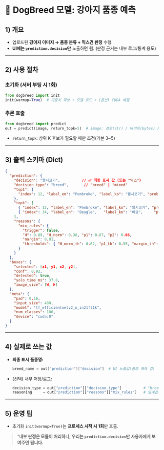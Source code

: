# 🐶 DogBreed 모델: 강아지 품종 예측

## 1) 개요

* 업로드된 **강아지 이미지 → 품종 분류 + 믹스견 판정** 수행.
* **UI에는 `prediction.decision`만** 노출하면 됨.
  (판정 근거는 내부 로그/통계 용도)

---

## 2) 사용 절차

### 초기화 (서버 부팅 시 1회)

```python
from dogbreed import init
init(warmup=True)  # 가중치 확보 + 모델 로드 + (옵션) CUDA 예열
```

### 추론 호출

```python
from dogbreed import predict
out = predict(image, return_topk=5)  # image: 경로(str) / 바이트(bytes) / PIL.Image
```

* `return_topk`: 상위 K 후보가 필요할 때만 조정(기본 3~5)

---

## 3) 출력 스키마 (Dict)

```json
{
  "prediction": {
    "decision": "웰시코기",          // ✅ 최종 표시 값 (또는 "믹스")
    "decision_type": "breed",       // "breed" | "mixed"
    "top1": {
      "index": 12, "label_en": "Pembroke", "label_ko": "웰시코기", "prob": 0.87
    },
    "topk": [
      { "index": 12, "label_en": "Pembroke", "label_ko": "웰시코기", "prob": 0.87 },
      { "index": 34, "label_en": "Beagle",   "label_ko": "비글",     "prob": 0.06 }
    ],
    "reasons": {
      "mix_rules": {
        "trigger": false,
        "H": 0.89, "H_norm": 0.38, "p1": 0.87, "p2": 0.06,
        "margin": 0.81,
        "thresholds": { "H_norm_th": 0.62, "p1_th": 0.55, "margin_th": 0.15 }
      }
    }
  },
  "boxes": {
    "selected": [x1, y1, x2, y2],
    "conf": 0.92,
    "detected": true,
    "yolo_time_ms": 37.8,
    "image_size": [W, H]
  },
  "meta": {
    "pad": 0.16,
    "input_size": 480,
    "model": "tf_efficientnetv2_m_in21ft1k",
    "num_classes": 100,
    "device": "cuda:0"
  }
}
```

---

## 4) 실제로 쓰는 값

* **최종 표시 품종명:**

  ```python
  breed_name = out["prediction"]["decision"]  # UI 노출값(품종 예측 값)
  ```

* (선택) 내부 저장/로그:

  ```python
  decision_type = out["prediction"]["decision_type"]          # "breed" | "mixed"
  reasoning     = out["prediction"]["reasons"]["mix_rules"]   # 임계값·엔트로피 등 근거
  ```

---

## 5) 운영 팁

* 초기화 `init(warmup=True)`는 **프로세스 시작 시 1회**만 호출.
> “**내부 판정은 모듈이 처리하니, 우리는 `prediction.decision`만 사용자에게 보여주면 됩니다.**
